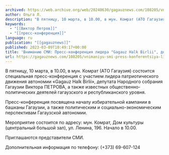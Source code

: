 ```yaml
---
archived: https://web.archive.org/web/20240630/gagauznews.com/108205/vnimaniyu-smi-press-konferentsiya-lidera-gagauz-halk-birlii-deputata-nsg-viktora-petrova.html
author: Ольга Л.
description: "В пятницу, 10 марта, в 10.00, в мун. Комрат (АТО Гагаузия) состоится специальная пресс-конференция с участием лидера патриотического движения автономии «Gagauz Halk Birlii», депутата Народного собрания Гагаузии Виктора ПЕТРОВА, а также известных общественно-политических деятелей гагаузского и республиканского уровня. Пресс-конференция посвящена началу избирательной кампании в башканы Гагаузии, а также политическим и социально-экономическим перспективам Гагаузской автономии. Мероприятие состоится по адресу: мун. Комрат, Дом культуры (центральный большой зал), ул. Ленина, 196. Начало в 10.00. Приглашаются представители СМИ. Дополнительная информация по телефону: (+373) 69-607-124"
keywords:
  - "[[Виктор Петров]]"
  - "[[пресс-конференция]]"
language: ru
publication: "[[gagauznews]]"
published: 2023-03-09T10:49:17+00:00
title: 'Вниманию СМИ: Пресс-конференция лидера "Gagauz Halk Birlii", депутата НСГ Виктора Петрова'
url: https://gagauznews.com/108205/vnimaniyu-smi-press-konferentsiya-lidera-gagauz-halk-birlii-deputata-nsg-viktora-petrova.html
---
```


В пятницу, 10 марта, в 10.00, в мун. Комрат (АТО Гагаузия) состоится специальная пресс-конференция с участием лидера патриотического движения автономии «Gagauz Halk Birlii», депутата Народного собрания Гагаузии Виктора ПЕТРОВА, а также известных общественно-политических деятелей гагаузского и республиканского уровня.

Пресс-конференция посвящена началу избирательной кампании в башканы Гагаузии, а также политическим и социально-экономическим перспективам Гагаузской автономии.

Мероприятие состоится по адресу: мун. Комрат, Дом культуры (центральный большой зал), ул. Ленина, 196. Начало в 10.00.

Приглашаются представители СМИ.

Дополнительная информация по телефону: (+373) 69-607-124